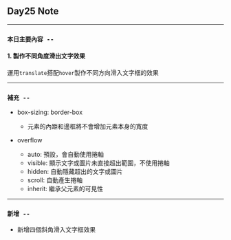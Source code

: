 ## **Day25 Note**

---

### `本日主要內容 --`

#### 1. 製作不同角度滑出文字效果

運用`translate`搭配`hover`製作不同方向滑入文字框的效果

---

### **`補充 --`**

- box-sizing: border-box

  - 元素的內距和邊框將不會增加元素本身的寬度

- overflow
  - auto: 預設，會自動使用捲軸
  - visible: 顯示文字或圖片未直接超出範圍，不使用捲軸
  - hidden: 自動隱藏超出的文字或圖片
  - scroll: 自動產生捲軸
  - inherit: 繼承父元素的可見性

---

### **`新增 --`**

- 新增四個斜角滑入文字框效果
